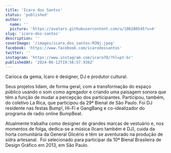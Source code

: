 ```yaml
---
title: 'Icaro dos Santos'
status: 'published'
author:
  name: ''
  picture: 'https://avatars.githubusercontent.com/u/106280545?v=4'
slug: 'icaro-dos-santos'
description: ''
coverImage: '/images/icaro_dos_santos-M3Nj.jpeg'
facebook: 'https://www.facebook.com/icarodossantos'
twitter: ''
instagram: 'https://www.instagram.com/icaro78/?hl=pt-br'
publishedAt: '2024-06-12T19:56:57.938Z'
---
```


Carioca da gema, Icaro é designer, DJ e produtor cultural.

Seus projetos lidam, de forma geral, com a transformação do espaço público usando o som como agregador e criando uma paisagem sonora que têm a função de mudar a percepção dos participantes. Participou, também, do coletivo La Rica, que participou da 29ª Bienal de São Paulo. Foi DJ residente nas festas Bump!, Hi-Fi e GangBang e co-idealizador do programa de radio online BumpBeat.

Atualmente trabalha como designer de grandes marcas de vestuário e, nos momentos de folga, dedica-se a música (Icaro também é DJ), cuida da horta comunitária da General Glicério e têm se aventurado na produção de sidra artesanal.  Foi selecionado para participar da 10ª Bienal Brasileira de Design Gráfico em 2013, em São Paulo.
